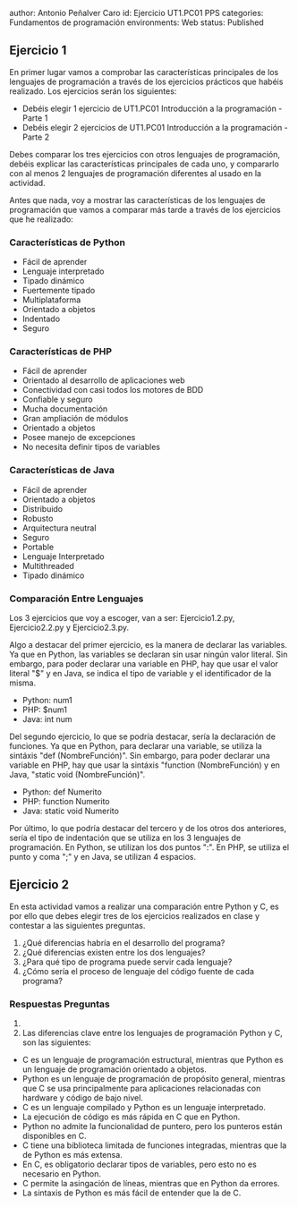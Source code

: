 author: Antonio Peñalver Caro
id: Ejercicio UT1.PC01 PPS
categories: Fundamentos de programación
environments: Web
status: Published

## Ejercicio 1

En primer lugar vamos a comprobar las características principales de los lenguajes de programación a través de los ejercicios prácticos que habéis realizado.
Los ejercicios serán los siguientes:

* Debéis elegir 1 ejercicio de UT1.PC01 Introducción a la programación - Parte 1
* Debéis elegir 2 ejercicios de UT1.PC01 Introducción a la programación - Parte 2

Debes comparar los tres ejercicios con otros lenguajes de programación, debéis explicar las características principales de cada uno, y compararlo con al menos 2 lenguajes de programación diferentes al usado en la actividad.

Antes que nada, voy a mostrar las características de los lenguajes de programación que vamos a comparar más tarde a través de los ejercicios que he realizado:

### Características de Python

* Fácil de aprender
* Lenguaje interpretado
* Tipado dinámico
* Fuertemente tipado
* Multiplataforma
* Orientado a objetos
* Indentado
* Seguro

### Características de PHP

* Fácil de aprender
* Orientado al desarrollo de aplicaciones web
* Conectividad con casi todos los motores de BDD
* Confiable y seguro
* Mucha documentación
* Gran ampliación de módulos
* Orientado a objetos
* Posee manejo de excepciones
* No necesita definir tipos de variables

### Características de Java

* Fácil de aprender
* Orientado a objetos
* Distribuido
* Robusto
* Arquitectura neutral
* Seguro
* Portable
* Lenguaje Interpretado
* Multithreaded
* Tipado dinámico

### Comparación Entre Lenguajes 

Los 3 ejercicios que voy a escoger, van a ser: Ejercicio1.2.py, Ejercicio2.2.py y Ejercicio2.3.py.

Algo a destacar del primer ejercicio, es la manera de declarar las variables. Ya que en Python, las variables se declaran sin usar ningún valor literal. Sin embargo, para poder declarar una variable en PHP, hay que usar el valor literal "$" y en Java, se indica el tipo de variable y el identificador de la misma.

* Python: num1
* PHP: $num1
* Java: int num

Del segundo ejercicio, lo que se podría destacar, sería la declaración de funciones. Ya que en Python, para declarar una variable, se utiliza la sintáxis "def (NombreFunción)". Sin embargo, para poder declarar una variable en PHP, hay que usar la sintáxis "function (NombreFunción) y en Java, "static void (NombreFunción)".

* Python: def Numerito
* PHP: function Numerito
* Java: static void Numerito

Por último, lo que podría destacar del tercero y de los otros dos anteriores, sería el tipo de indentación que se utiliza en los 3 lenguajes de programación. En Python, se utilizan los dos puntos ":". En PHP, se utiliza el punto y coma ";" y en Java, se utilizan 4 espacios.

## Ejercicio 2

En esta actividad vamos a realizar una comparación entre Python y C, es por ello que debes elegir tres de los ejercicios realizados en clase y contestar a las siguientes preguntas.

1. ¿Qué diferencias habría en el desarrollo del programa?
2. ¿Qué diferencias existen entre los dos lenguajes?
3. ¿Para qué tipo de programa puede servir cada lenguaje?
4. ¿Cómo sería el proceso de lenguaje del código fuente de cada programa?

### Respuestas Preguntas

1.
2. Las diferencias clave entre los lenguajes de programación Python y C, son las siguientes:
*  C es un lenguaje de programación estructural, mientras que Python es un lenguaje de programación orientado a objetos.
*  Python es un lenguaje de programación de propósito general, mientras que C se usa principalmente para aplicaciones relacionadas con hardware y código de      bajo nivel.
*  C es un lenguaje compilado y Python es un lenguaje interpretado.
*  La ejecución de código es más rápida en C que en Python.
*  Python no admite la funcionalidad de puntero, pero los punteros están disponibles en C.
*  C tiene una biblioteca limitada de funciones integradas, mientras que la de Python es más extensa.
*  En C, es obligatorio declarar tipos de variables, pero esto no es necesario en Python.
*  C permite la asingación de líneas, mientras que en Python da errores.
*  La sintaxis de Python es más fácil de entender que la de C.


